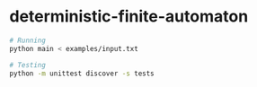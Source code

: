 # deterministic-finite-automaton

```bash
# Running
python main < examples/input.txt

# Testing
python -m unittest discover -s tests
```
